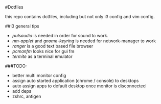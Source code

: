 #Dotfiles

this repo contains dotfiles, including but not only i3 config and vim config.

##i3 general tips
- *pulsaudio* is needed in order for sound to work.
- *nm-applet* and *gnome-keyring* is needed for network-manager to work
- *ranger* is a good text based file browser
- *pcmanfm* looks nice for gui fm
- *termite* as a terminal emulator

###TODO:
* better multi monitor config
* assign auto started application (chrome / console) to desktops
* auto assign apps to default desktop once monitor is disconnected
* add deps
* zshrc, antigen
